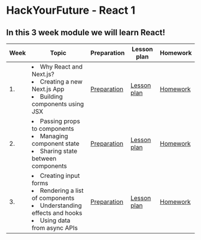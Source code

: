 # HackYourFuture - React 1

## In this 3 week module we will learn React!

| Week | Topic | Preparation | Lesson plan | Homework |
| ---- | ----- | ----------- | ----------- | -------- |
| 1.   | <li>Why React and Next.js? <br><li> Creating a new Next.js App <br><li> Building components using JSX | [Preparation](week1/preparation.md) | [Lesson plan](week1/lesson-plan.md) | [Homework](https://github.com/HackYourFuture-CPH/react-1-hw) |
| 2.   | <li> Passing props to components <br><li> Managing component state <br><li> Sharing state between components | [Preparation](week2/preparation.md) | [Lesson plan](week2/lesson-plan.md) | [Homework](https://github.com/HackYourFuture-CPH/react-1-hw) |
| 3.   | <li> Creating input forms <br><li> Rendering a list of components <br><li> Understanding effects and hooks <br><li> Using data from async APIs  | [Preparation](week3/preparation.md) | [Lesson plan](week3/lesson-plan.md) | [Homework](https://github.com/HackYourFuture-CPH/react-1-hw) |
